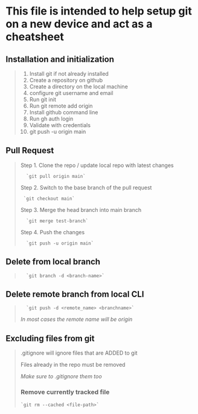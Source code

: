 # This file is intended to help setup git on a new device and act as a cheatsheet

## Installation and initialization
   >1. Install git if not already installed
   >2. Create a repository on github
   >3. Create a directory on the local machine
   >4. configure git username and email
   >5. Run git init
   >6. Run git remote add origin <URL OF GITHUB REPO>
   >7. Install github command line
   >8. Run gh auth login
   >9. Validate with credentials
   >10. git push -u origin main


## Pull Request

>Step 1. Clone the repo / update local repo with 
>latest changes
>
>       `git pull origin main`
>    
>Step 2. Switch to the  base branch of the pull request
>
 >      `git checkout main`
>
>Step 3. Merge the head branch into main branch
> 
>       `git merge test-branch`
>
>Step 4. Push the changes
> 
>       `git push -u origin main`


## Delete from local branch

>       `git branch -d <branch-name>`

## Delete remote branch from local CLI

>       `git push -d <remote_name> <branchname>`
  >*In most cases the remote name will be origin*


## Excluding files from git

>.gitignore will ignore files that are ADDED 
> to git
> 
>
>Files already in the repo must be removed
>
> *Make sure to .gitignore them too*
>### Remove currently tracked file
>     `git rm --cached <file-path>`


